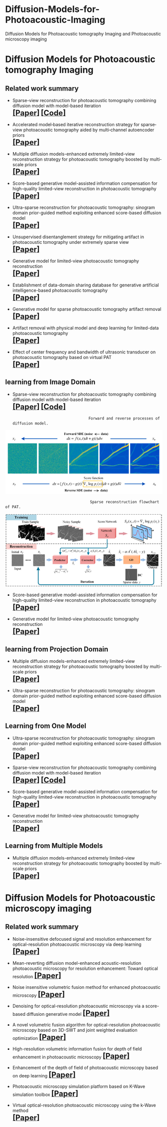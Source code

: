# Diffusion-Models-for-Photoacoustic-Imaging
Diffusion Models for Photoacoustic tomography Imaging and Photoacoustic microscopy imaging

# Diffusion Models for Photoacoustic tomography Imaging
## Related work summary
  * Sparse-view reconstruction for photoacoustic tomography combining diffusion model with model-based iteration  
 [<font size=5>**[Paper]**</font>](https://www.sciencedirect.com/science/article/pii/S2213597923001118)   [<font size=5>**[Code]**</font>](https://github.com/yqx7150/PAT-Diffusion)

  * Accelerated model‐based iterative reconstruction strategy for sparse‐view photoacoustic tomography aided by multi‐channel autoencoder priors  
 [<font size=5>**[Paper]**</font>](https://onlinelibrary.wiley.com/doi/full/10.1002/jbio.202300281)

  * Multiple diffusion models-enhanced extremely limited-view reconstruction strategy for photoacoustic tomography boosted by multi-scale priors  
 [<font size=5>**[Paper]**</font>](https://www.sciencedirect.com/science/article/pii/S2213597924000636)

  * Score-based generative model-assisted information compensation for high-quality limited-view reconstruction in photoacoustic tomography  
 [<font size=5>**[Paper]**</font>](https://www.sciencedirect.com/science/article/pii/S2213597924000405)

  * Ultra-sparse reconstruction for photoacoustic tomography: sinogram domain prior-guided method exploiting enhanced score-based diffusion model  
 [<font size=5>**[Paper]**</font>](https://www.sciencedirect.com/science/article/pii/S2213597924000879)

  * Unsupervised disentanglement strategy for mitigating artifact in photoacoustic tomography under extremely sparse view  
 [<font size=5>**[Paper]**</font>](https://www.sciencedirect.com/science/article/pii/S2213597924000302)

  * Generative model for limited-view photoacoustic tomography reconstruction  
 [<font size=5>**[Paper]**</font>](https://www.spiedigitallibrary.org/conference-proceedings-of-spie/12972/129720A/Generative-model-for-limited-view-photoacoustic-tomography-reconstruction/10.1117/12.3022605.short)

  * Establishment of data-domain sharing database for generative artificial intelligence-based photoacoustic tomography  
 [<font size=5>**[Paper]**</font>](https://x.sci-hub.org.cn/target?link=https://www.spiedigitallibrary.org/conference-proceedings-of-spie/13248/132480U/Establishment-of-data-domain-sharing-database-for-generative-artificial-intelligence/10.1117/12.3033668.short)

  * Generative model for sparse photoacoustic tomography artifact removal  
 [<font size=5>**[Paper]**</font>](https://www.spiedigitallibrary.org/conference-proceedings-of-spie/12745/1274503/Generative-model-for-sparse-photoacoustic-tomography-artifact-removal/10.1117/12.2683128.short)

  * Artifact removal with physical model and deep learning for limited-data photoacoustic tomography  
 [<font size=5>**[Paper]**</font>](https://www.spiedigitallibrary.org/conference-proceedings-of-spie/12745/127450I/Artifact-removal-with-physical-model-and-deep-learning-for-limited/10.1117/12.2683127.short)

  * Effect of center frequency and bandwidth of ultrasonic transducer on photoacoustic tomography based on virtual PAT  
 [<font size=5>**[Paper]**</font>](https://www.spiedigitallibrary.org/conference-proceedings-of-spie/12745/127450J/Effect-of-center-frequency-and-bandwidth-of-ultrasonic-transducer-on/10.1117/12.2683131.short)

 ## learning from Image Domain
  * Sparse-view reconstruction for photoacoustic tomography combining diffusion model with model-based iteration  
 [<font size=5>**[Paper]**</font>](https://www.sciencedirect.com/science/article/pii/S2213597923001118)   [<font size=5>**[Code]**</font>](https://github.com/yqx7150/PAT-Diffusion)

                                          Forward and reverse processes of diffusion model.
<div align="center"><img src="https://github.com/yqx7150/PAT-Diffusion/blob/main/fig1.png"> </div>

                                          Sparse reconstruction flowchart of PAT.
<div align="center"><img src="https://github.com/yqx7150/PAT-Diffusion/blob/main/fig2.png"> </div>

  * Score-based generative model-assisted information compensation for high-quality limited-view reconstruction in photoacoustic tomography  
 [<font size=5>**[Paper]**</font>](https://www.sciencedirect.com/science/article/pii/S2213597924000405)

  * Generative model for limited-view photoacoustic tomography reconstruction  
 [<font size=5>**[Paper]**</font>](https://www.spiedigitallibrary.org/conference-proceedings-of-spie/12972/129720A/Generative-model-for-limited-view-photoacoustic-tomography-reconstruction/10.1117/12.3022605.short)

 ## learning from Projection Domain
  * Multiple diffusion models-enhanced extremely limited-view reconstruction strategy for photoacoustic tomography boosted by multi-scale priors  
 [<font size=5>**[Paper]**</font>](https://www.sciencedirect.com/science/article/pii/S2213597924000636)

  * Ultra-sparse reconstruction for photoacoustic tomography: sinogram domain prior-guided method exploiting enhanced score-based diffusion model  
 [<font size=5>**[Paper]**</font>](https://www.sciencedirect.com/science/article/pii/S2213597924000879)

  ## Learning from One Model
  * Ultra-sparse reconstruction for photoacoustic tomography: sinogram domain prior-guided method exploiting enhanced score-based diffusion model  
 [<font size=5>**[Paper]**</font>](https://www.sciencedirect.com/science/article/pii/S2213597924000879)

  * Sparse-view reconstruction for photoacoustic tomography combining diffusion model with model-based iteration  
 [<font size=5>**[Paper]**</font>](https://www.sciencedirect.com/science/article/pii/S2213597923001118)   [<font size=5>**[Code]**</font>](https://github.com/yqx7150/PAT-Diffusion)

  * Score-based generative model-assisted information compensation for high-quality limited-view reconstruction in photoacoustic tomography  
 [<font size=5>**[Paper]**</font>](https://www.sciencedirect.com/science/article/pii/S2213597924000405)

  * Generative model for limited-view photoacoustic tomography reconstruction  
 [<font size=5>**[Paper]**</font>](https://www.spiedigitallibrary.org/conference-proceedings-of-spie/12972/129720A/Generative-model-for-limited-view-photoacoustic-tomography-reconstruction/10.1117/12.3022605.short)

 ## Learning from Multiple Models
  * Multiple diffusion models-enhanced extremely limited-view reconstruction strategy for photoacoustic tomography boosted by multi-scale priors  
 [<font size=5>**[Paper]**</font>](https://www.sciencedirect.com/science/article/pii/S2213597924000636)

# Diffusion Models for Photoacoustic microscopy imaging
## Related work summary
  * Noise-insensitive defocused signal and resolution enhancement for optical-resolution photoacoustic microscopy via deep learning  
 [<font size=5>**[Paper]**</font>](https://onlinelibrary.wiley.com/doi/full/10.1002/jbio.202300149)

  * Mean-reverting diffusion model-enhanced acoustic-resolution photoacoustic microscopy for resolution enhancement: Toward optical resolution 
 [<font size=5>**[Paper]**</font>](https://www.worldscientific.com/doi/full/10.1142/S1793545824500238) 

  * Noise insensitive volumetric fusion method for enhanced photoacoustic microscopy 
 [<font size=5>**[Paper]**</font>](https://www.spiedigitallibrary.org/journals/journal-of-biomedical-optics/volume-28/issue-10/106501/Noise-insensitive-volumetric-fusion-method-for-enhanced-photoacoustic-microscopy/10.1117/1.JBO.28.10.106501.full)
 
  * Denoising for optical-resolution photoacoustic microscopy via a score-based diffusion generative model 
 [<font size=5>**[Paper]**</font>](https://x.sci-hub.org.cn/target?link=https://www.spiedigitallibrary.org/conference-proceedings-of-spie/12972/1297208/Denoising-for-optical-resolution-photoacoustic-microscopy-via-a-score-based/10.1117/12.3022561.short)

  * A novel volumetric fusion algorithm for optical-resolution photoacoustic microscopy based on 3D-SWT and joint weighted evaluation optimization
 [<font size=5>**[Paper]**</font>](https://www.spiedigitallibrary.org/conference-proceedings-of-spie/12601/1260104/A-novel-volumetric-fusion-algorithm-for-optical-resolution-photoacoustic-microscopy/10.1117/12.2666551.full)

  * High-resolution volumetric information fusion for depth of field enhancement in photoacoustic microscopy 
 [<font size=5>**[Paper]**</font>](https://onlinelibrary.wiley.com/doi/full/10.1002/jbio.202200234)

  * Enhancement of the depth of field of photoacoustic microscopy based on deep learning
 [<font size=5>**[Paper]**</font>](https://www.spiedigitallibrary.org/conference-proceedings-of-spie/12745/127450E/Enhancement-of-the-depth-of-field-of-photoacoustic-microscopy-based/10.1117/12.2683129.short)

  * Photoacoustic microscopy simulation platform based on K-Wave simulation toolbox 
 [<font size=5>**[Paper]**</font>](https://www.spiedigitallibrary.org/conference-proceedings-of-spie/11844/1184415/Photoacoustic-microscopy-simulation-platform-based-on-K-Wave-simulation-toolbox/10.1117/12.2601388.short)

  * Virtual optical-resolution photoacoustic microscopy using the k-Wave method  
 [<font size=5>**[Paper]**</font>](https://opg.optica.org/ao/abstract.cfm?uri=ao-60-36-11241)
